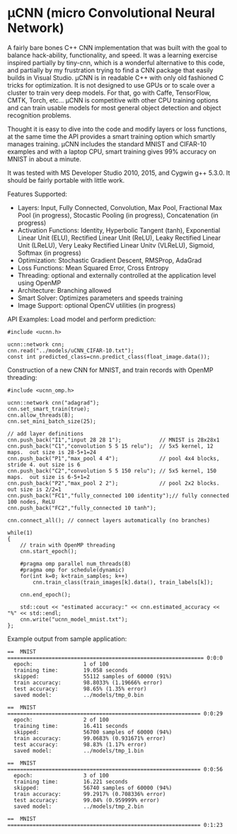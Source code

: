 # μCNN (micro Convolutional Neural Network)

A fairly bare bones C++ CNN implementation that was built with the goal to balance hack-ability, functionality, and speed.  It was a learning exercise inspired partially by tiny-cnn, which is a wonderful alternative to this code, and partially by my frustration trying to find a CNN package that easily builds in Visual Studio.  μCNN is in readable C++ with only old fashioned C tricks for optimization.  It is not designed to use GPUs or to scale over a cluster to train very deep models. For that, go with Caffe, TensorFlow, CMTK, Torch, etc…  μCNN is competitive with other CPU training options and can train usable models for most general object detection and object recognition problems.

Thought it is easy to dive into the code and modify layers or loss functions, at the same time the API provides a smart training option which smartly manages training.  μCNN includes the standard MNIST and CIFAR-10 examples and with a laptop CPU, smart training gives 99% accuracy on MNIST in about a minute. 

It was tested with MS Developer Studio 2010, 2015, and Cygwin g++ 5.3.0. It should be fairly portable with little work. 

Features Supported:
+ Layers:  Input, Fully Connected, Convolution, Max Pool, Fractional Max Pool (in progress), Stocastic Pooling (in progress), Concatenation (in progress)
+ Activation Functions: Identity, Hyperbolic Tangent (tanh), Exponential Linear Unit (ELU), Rectified Linear Unit (ReLU), Leaky Rectified Linear Unit (LReLU), Very Leaky Rectified Linear Unitv (VLReLU), Sigmoid, Softmax (in progress)
+ Optimization: Stochastic Gradient Descent, RMSProp, AdaGrad
+ Loss Functions: Mean Squared Error, Cross Entropy
+ Threading: optional and externally controlled at the application level using OpenMP
+ Architecture: Branching allowed
+ Smart Solver: Optimizes parameters and speeds training
+ Image Support: optional OpenCV utilities (in progress)

API Examples:
Load model and perform prediction:
```
#include <ucnn.h>

ucnn::network cnn; 
cnn.read("../models/uCNN_CIFAR-10.txt");
const int predicted_class=cnn.predict_class(float_image.data());

```

Construction of a new CNN for MNIST, and train records with OpenMP threading:  
```
#include <ucnn_omp.h>

ucnn::network cnn("adagrad");
cnn.set_smart_train(true);
cnn.allow_threads(8);  
cnn.set_mini_batch_size(25);
	
// add layer definitions	
cnn.push_back("I1","input 28 28 1");            // MNIST is 28x28x1
cnn.push_back("C1","convolution 5 5 15 relu");  // 5x5 kernel, 12 maps.  out size is 28-5+1=24
cnn.push_back("P1","max_pool 4 4");             // pool 4x4 blocks, stride 4. out size is 6
cnn.push_back("C2","convolution 5 5 150 relu"); // 5x5 kernel, 150 maps.  out size is 6-5+1=2
cnn.push_back("P2","max_pool 2 2");             // pool 2x2 blocks. out size is 2/2=1 
cnn.push_back("FC1","fully_connected 100 identity");// fully connected 100 nodes, ReLU 
cnn.push_back("FC2","fully_connected 10 tanh"); 
 
cnn.connect_all(); // connect layers automatically (no branches)

while(1)
{
	// train with OpenMP threading
	cnn.start_epoch();
	
	#pragma omp parallel num_threads(8) 
	#pragma omp for schedule(dynamic)
	for(int k=0; k<train_samples; k++) 
		cnn.train_class(train_images[k].data(), train_labels[k]);
	
	cnn.end_epoch();
	
	std::cout << "estimated accuracy:" << cnn.estimated_accuracy << "%" << std::endl;
	cnn.write("ucnn_model_mnist.txt");
};

```

Example output from sample application:

```
==  MNIST  ============================================================== 0:0:0
  epoch:                1 of 100
  training time:        19.058 seconds
  skipped:              55112 samples of 60000 (91%)
  train accuracy:       98.8033% (1.19666% error)
  test accuracy:        98.65% (1.35% error)
  saved model:          ../models/tmp_0.bin

==  MNIST  ============================================================= 0:0:29
  epoch:                2 of 100
  training time:        16.411 seconds
  skipped:              56700 samples of 60000 (94%)
  train accuracy:       99.0683% (0.931671% error)
  test accuracy:        98.83% (1.17% error)
  saved model:          ../models/tmp_1.bin

==  MNIST  ============================================================= 0:0:56
  epoch:                3 of 100
  training time:        16.221 seconds
  skipped:              56740 samples of 60000 (94%)
  train accuracy:       99.2917% (0.708336% error)
  test accuracy:        99.04% (0.959999% error)
  saved model:          ../models/tmp_2.bin

==  MNIST  ============================================================= 0:1:23

```
